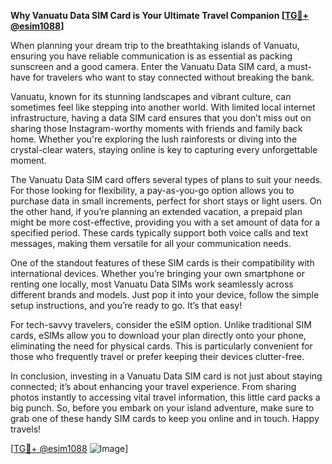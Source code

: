**Why Vanuatu Data SIM Card is Your Ultimate Travel Companion [[TG💪+ @esim1088](https://t.me/s/esim1088)]**

When planning your dream trip to the breathtaking islands of Vanuatu, ensuring you have reliable communication is as essential as packing sunscreen and a good camera. Enter the Vanuatu Data SIM card, a must-have for travelers who want to stay connected without breaking the bank.

Vanuatu, known for its stunning landscapes and vibrant culture, can sometimes feel like stepping into another world. With limited local internet infrastructure, having a data SIM card ensures that you don’t miss out on sharing those Instagram-worthy moments with friends and family back home. Whether you're exploring the lush rainforests or diving into the crystal-clear waters, staying online is key to capturing every unforgettable moment.

The Vanuatu Data SIM card offers several types of plans to suit your needs. For those looking for flexibility, a pay-as-you-go option allows you to purchase data in small increments, perfect for short stays or light users. On the other hand, if you’re planning an extended vacation, a prepaid plan might be more cost-effective, providing you with a set amount of data for a specified period. These cards typically support both voice calls and text messages, making them versatile for all your communication needs.

One of the standout features of these SIM cards is their compatibility with international devices. Whether you’re bringing your own smartphone or renting one locally, most Vanuatu Data SIMs work seamlessly across different brands and models. Just pop it into your device, follow the simple setup instructions, and you’re ready to go. It’s that easy!

For tech-savvy travelers, consider the eSIM option. Unlike traditional SIM cards, eSIMs allow you to download your plan directly onto your phone, eliminating the need for physical cards. This is particularly convenient for those who frequently travel or prefer keeping their devices clutter-free.

In conclusion, investing in a Vanuatu Data SIM card is not just about staying connected; it’s about enhancing your travel experience. From sharing photos instantly to accessing vital travel information, this little card packs a big punch. So, before you embark on your island adventure, make sure to grab one of these handy SIM cards to keep you online and in touch. Happy travels!

[[TG💪+ @esim1088](https://t.me/s/esim1088) ![Image](https://i.postimg.cc/Y0z9fWf4/image.png)]